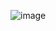 ![image](https://cloud.githubusercontent.com/assets/25205471/22494875/091c2cfa-e801-11e6-81f3-5da6d6dfab07.jpg)
